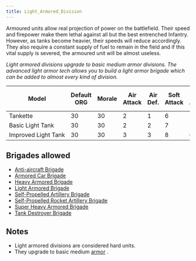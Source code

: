 ```yaml
---
title: Light_Armored_Division
---
```


Armoured units allow real projection of power on the battlefield. Their speed and firepower make them lethal against all but the best entrenched Infantry. However, as tanks become heavier, their speeds will reduce accordingly. They also require a constant supply of fuel to remain in the field and if this vital supply is severed, the armoured unit will be almost useless.

_Light armored divisions upgrade to basic medium armor divisions. The advanced light armor tech allows you to build a light armor brigade which can be added to almost every kind of division._

| Model               | Default ORG | Morale | Air Attack | Air Def. | Soft Attack | Hard Attack | Tough-ness | Defens-iveness | Soft-ness |     | Cost | Build-time | Man-power | Max Speed | Supply Cons. | Fuel Cons. | Supp. | Transp. Weight | Upgrade Time Factor | Upgrade Cost Factor | Speed Cap Art | Speed Cap Eng | Speed Cap AT | Speed Cap AA |
| ------------------- | ----------- | ------ | ---------- | -------- | ----------- | ----------- | ---------- | -------------- | --------- | --- | ---- | ---------- | --------- | --------- | ------------ | ---------- | ----- | -------------- | ------------------- | ------------------- | ------------- | ------------- | ------------ | ------------ |
| Tankette            | 30          | 30     | 2          | 1        | 6           | 2           | 10         | 8              | 30        |     | 17   | 150        | 7         | 8         | 1.6          | 3          | 1     | 30             | 1.0                 | 1.0                 | 9             | 9             | 9            | 9            |
| Basic Light Tank    | 30          | 30     | 2          | 2        | 7           | 5           | 15         | 10             | 30        |     | 20   | 155        | 7         | 10        | 1.8          | 4          | 1     | 30             | 0.5                 | 1.0                 | 11            | 11            | 11           | 11           |
| Improved Light Tank | 30          | 30     | 3          | 3        | 8           | 6           | 20         | 12             | 30        |     | 21   | 170        | 7         | 10        | 2.0          | 5          | 1     | 30             | 0.5                 | 1.0                 | 11            | 11            | 11           | 11           |

## Brigades allowed

- [Anti-aircraft Brigade](/wiki/Anti-aircraft_Brigade "Anti-aircraft Brigade")
- [Armored Car Brigade](/wiki/Armored_Car_Brigade "Armored Car Brigade")
- [Heavy Armored Brigade](/wiki/Heavy_Armored_Brigade "Heavy Armored Brigade")
- [Light Armored Brigade](/wiki/Light_Armored_Brigade "Light Armored Brigade")
- [Self-Propelled Artillery Brigade](/wiki/Self-Propelled_Artillery_Brigade "Self-Propelled Artillery Brigade")
- [Self-Propelled Rocket Artillery Brigade](/wiki/Self-Propelled_Rocket_Artillery_Brigade "Self-Propelled Rocket Artillery Brigade")
- [Super Heavy Armored Brigade](/wiki/Super_Heavy_Armored_Brigade "Super Heavy Armored Brigade")
- [Tank Destroyer Brigade](/wiki/Tank_Destroyer_Brigade "Tank Destroyer Brigade")

## Notes

- Light armored divisions are considered hard units.
- They upgrade to basic medium [armor](/wiki/Armored_Division "Armored Division") .
